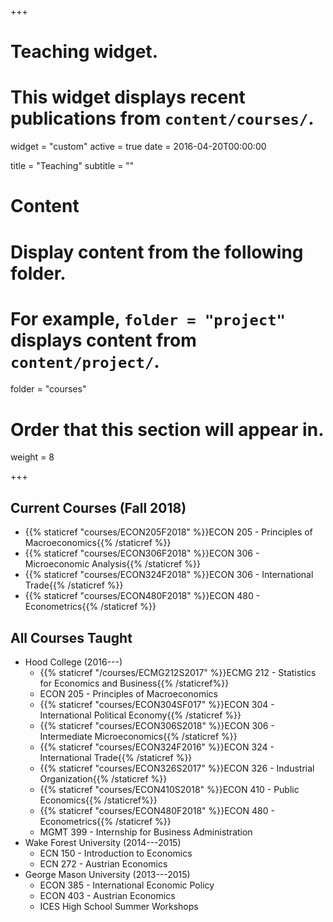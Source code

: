 +++
# Teaching widget.
# This widget displays recent publications from `content/courses/`.
widget = "custom"
active = true
date = 2016-04-20T00:00:00

title = "Teaching"
subtitle = ""

# Content
# Display content from the following folder.
# For example, `folder = "project"` displays content from `content/project/`.
folder = "courses"

# Order that this section will appear in.
weight = 8

+++

## Current Courses (Fall 2018)
* {{% staticref "courses/ECON205F2018" %}}ECON 205 - Principles of Macroeconomics{{% /staticref %}} 
* {{% staticref "courses/ECON306F2018" %}}ECON 306 - Microeconomic Analysis{{% /staticref %}} 
* {{% staticref "courses/ECON324F2018" %}}ECON 306 - International Trade{{% /staticref %}} 
* {{% staticref "courses/ECON480F2018" %}}ECON 480 - Econometrics{{% /staticref %}} 

## All Courses Taught
* Hood College (2016---)
  - {{% staticref "/courses/ECMG212S2017" %}}ECMG 212 - Statistics for Economics and Business{{% /staticref%}}
  - ECON 205 - Principles of Macroeconomics
  - {{% staticref "courses/ECON304SF017" %}}ECON 304 - International Political Economy{{% /staticref %}}
  - {{% staticref "courses/ECON306S2018" %}}ECON 306 - Intermediate Microeconomics{{% /staticref %}}
  - {{% staticref "courses/ECON324F2016" %}}ECON 324 - International Trade{{% /staticref %}}
  - {{% staticref "courses/ECON326S2017" %}}ECON 326 - Industrial Organization{{% /staticref %}}
  - {{% staticref "courses/ECON410S2018" %}}ECON 410 - Public Economics{{% /staticref%}}
  - {{% staticref "courses/ECON480F2018" %}}ECON 480 - Econometrics{{% /staticref %}}
  - MGMT 399 - Internship for Business Administration 
* Wake Forest University (2014---2015)
  - ECN 150 - Introduction to Economics
  - ECN 272 - Austrian Economics
* George Mason University (2013---2015)
  - ECON 385 - International Economic Policy
  - ECON 403 - Austrian Economics
  - ICES High School Summer Workshops 

